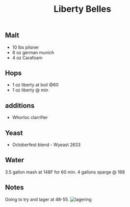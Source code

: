 ﻿---
layout: post
title: Liberty Belles
tags: [ beer ]
---
## Malt
- 10 lbs pilsner
- 8 oz german munich 
- 4 oz Carafoam
## Hops
-  1 oz liberty at boil @60
-  1 oz liberty @ min
## additions
- Whorloc clarrifier
## Yeast
- Octoberfest blend  - Wyeast 2633
## Water
3.5 gallon mash at 148F for 60 min. 4 gallons sparge @ 168
## Notes
Going to try and lager at 48-55. 
![lagering](https://9thvuw.dm.files.1drv.com/y4pBTHAOSLbQpDN7orlrayOtfDc61WURoQTCzQg16Rv09y1jId66QB0-vRI2aSUzVyobRa1I8Ib4hLoE9mZKUyyzcINBp8R16VqsJtbmMJ8qwrnTJ4yfRJE7rByjm01k0AB9fK9uD4DYkFcVK8wg0ZTJjABHbDO1dF8PM4EVjhp0fE1W6kW9Eh0j5pgTqhj_Ccb58SkGp2a7v0iqCTk0pUISg/IMG_20181022_173642.jpg?psid=1)